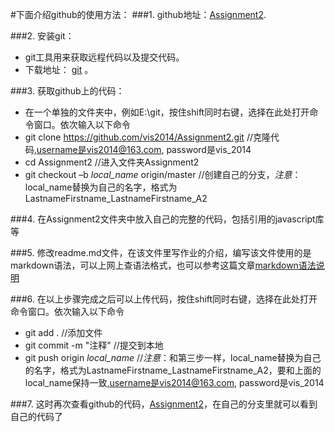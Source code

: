 #下面介绍github的使用方法：
###1. github地址：[Assignment2](https://github.com/vis2014/Assignment2).

###2. 安装git：
+ git工具用来获取远程代码以及提交代码。
+ 下载地址： [git](http://git-scm.com/downloads) 。

###3. 获取github上的代码：
+ 在一个单独的文件夹中，例如E:\git，按住shift同时右键，选择在此处打开命令窗口。依次输入以下命令
+ git clone https://github.com/vis2014/Assignment2.git		//克隆代码,username是vis2014@163.com, password是vis_2014
+ cd Assignment2		//进入文件夹Assignment2
+ git checkout –b *local_name* origin/master	//创建自己的分支，*注意*：local_name替换为自己的名字，格式为LastnameFirstname_LastnameFirstname_A2 

###4. 在Assignment2文件夹中放入自己的完整的代码，包括引用的javascript库等

###5. 修改readme.md文件，在该文件里写作业的介绍，编写该文件使用的是markdown语法，可以上网上查语法格式，也可以参考这篇文章[markdown语法说明](http://wowubuntu.com/markdown/basic.html)

###6. 在以上步骤完成之后可以上传代码，按住shift同时右键，选择在此处打开命令窗口。依次输入以下命令
+ git add . 	//添加文件
+ git commit -m "注释" //提交到本地
+ git push origin *local_name*	//*注意*：和第三步一样，local_name替换为自己的名字，格式为LastnameFirstname_LastnameFirstname_A2，要和上面的local_name保持一致,username是vis2014@163.com, password是vis_2014

###7. 这时再次查看github的代码，[Assignment2](https://github.com/vis2014/Assignment2)，在自己的分支里就可以看到自己的代码了
